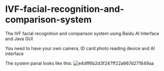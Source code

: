 # IVF-facial-recognition-and-comparison-system
The IVF facial recognition and comparison system using Baidu AI Interface and Java GUI

You need to have your own camera, ID card photo reading device and AI interface

The system panal looks like this:
![e4dff6b2d3f247ff22a667d271649aa](https://user-images.githubusercontent.com/125422180/218923637-a0ab282e-e1f8-44e1-b85a-c6b3887d8897.png)
